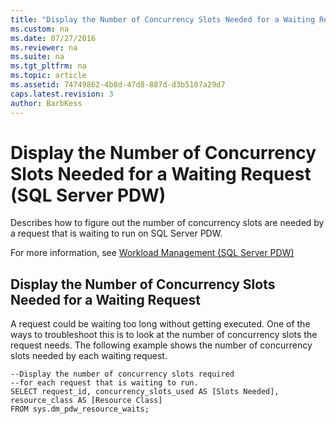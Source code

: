 ```yaml
---
title: "Display the Number of Concurrency Slots Needed for a Waiting Request (SQL Server PDW)"
ms.custom: na
ms.date: 07/27/2016
ms.reviewer: na
ms.suite: na
ms.tgt_pltfrm: na
ms.topic: article
ms.assetid: 74749862-4b8d-47d8-887d-d3b5107a29d7
caps.latest.revision: 3
author: BarbKess
---
```

# Display the Number of Concurrency Slots Needed for a Waiting Request (SQL Server PDW)
Describes how to figure out the number of concurrency slots are needed by a request that is waiting to run on SQL Server PDW.  
  
For more information, see [Workload Management &#40;SQL Server PDW&#41;](../sqlpdw/workload-management-sql-server-pdw.md)  
  
## Display the Number of Concurrency Slots Needed for a Waiting Request  
A request could be waiting too long without getting executed. One of the ways to troubleshoot this is to look at the number of concurrency slots the request needs.  The following example shows the number of concurrency slots needed by each waiting request.  
  
```  
--Display the number of concurrency slots required   
--for each request that is waiting to run.  
SELECT request_id, concurrency_slots_used AS [Slots Needed], resource_class AS [Resource Class]  
FROM sys.dm_pdw_resource_waits;  
```  
  
